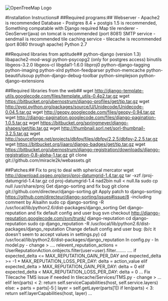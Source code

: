 ![OpenTreeMap Logo](/images/logo.png)

#Installation Instructions#
##Required programs:##
    Webserver - Apache2 is recommended
    Database - Postgres 8.4 + postgis 1.5 is recommended, Something compatable with Django required
    Map tile renderer - GeoServer(java) on tomcat is recommended (port 8081)
    SMTP service - sendmail is recommended
    tile caching service - tilecache is recommended (port 8080 through apache)
    Python 2.7

##Required libraries from aptitude##
    python-django (version 1.3)
    libapache2-mod-wsgi
    python-psycopg2 (only for postgres access)
    binutils
    libgeos-3.2.0
    libgeos-cl
    libgdal1-1.6.0
    libproj0
    python-django-tagging
    python-imaging
    python-xlrd
    python-feedparser
    python-memcache
    python-beautifulsoup
    python-django-debug-toolbar
    python-simplejson
    python-django-extensions

##Required libraries from the web##
    wget http://django-template-utils.googlecode.com/files/template_utils-0.4p2.tar.gz
                wget https://bitbucket.org/ubernostrum/django-profiles/get/tip.tar.gz
                wget http://pypi.python.org/packages/source/U/Unidecode/Unidecode-0.04.5.tar.gz
                wget http://geopy.googlecode.com/files/geopy-0.94.tar.gz
                wget http://django-pagination.googlecode.com/files/django-pagination-1.0.5.tar.gz
                wget https://bitbucket.org/springmeyer/django-shapes/get/tip.tar.gz
                wget http://thumbnail.sorl.net/sorl-thumbnail-3.2.5.tar.gz
                wget http://sourceforge.net/projects/dbfpy/files/dbfpy/2.2.5/dbfpy-2.2.5.tar.gz
                wget https://bitbucket.org/jiaaro/django-badges/get/tip.tar.gz
                wget https://bitbucket.org/ubernostrum/django-registration/downloads/django-registration-0.8-alpha-1.tar.gz
    git clone git://github.com/miracle2k/webassets.git

##Patches:##
    Fix to proj to deal with spherical mercator
        wget http://download.osgeo.org/proj/proj-datumgrid-1.4.tar.gz
        tar -xzf /proj-datumgrid-1.4.tar.gz
        cd proj-datumgrid-1.4
        nad2bin null < null.lla
                                sudo cp null /usr/share/proj
    Get django-sorting and fix bug
        git clone git://github.com/directeur/django-sorting.git
				Apply patch to django-sorting:
            https://github.com/directeur/django-sorting/issues#issue/8
						-including comment by Alsaihn
				sudo cp django-sorting -R /usr/local/lib/python2.6/dist-packages/django_sorting
    Get django-reputation and fix default config and user bug
        svn checkout http://django-reputation.googlecode.com/svn/trunk/ django-reputation
				cd django-reputation
				sudo cp django_reputation -R /usr/local/lib/python2.6/dist-packages/django_reputation
				Change default config and user bug: (b/c it doesn't seem to accept values in settings.py)
						cd /usr/local/lib/python2.6/dist-packages/django_reputation
						In config.py - <change values as needed>
            In model.py - change >
                ....
                relevent_reputation_actions = UserReputationAction.onbjects.filter(user=user).filter........
                ....
                if expected_delta <= MAX_REPUTATION_GAIN_PER_DAY and expected_delta >= -1 * MAX_REPUTATION_LOSS_PER_DAY:
                    delta = action_value
                elif expected_delta > MAX_REPUTATION_GAIN_PER_DAY:
                    delta = 0
                elif expected_delta < MAX_REPUTATION_LOSS_PER_DAY:
                    delta = 0
                ...
    Fix Tilecache TMS issue if needed
				In tilecache/Services/TMS.py - change >
						...
						elif len(parts) < 2:
								return self.serviceCapabilities(host, self.service.layers)
						else:
					+ parts = parts[-5:]
								layer = self.getLayer(parts[1])
								if len(parts) < 3:
								return self.layerCapabilities(host, layer)
						...